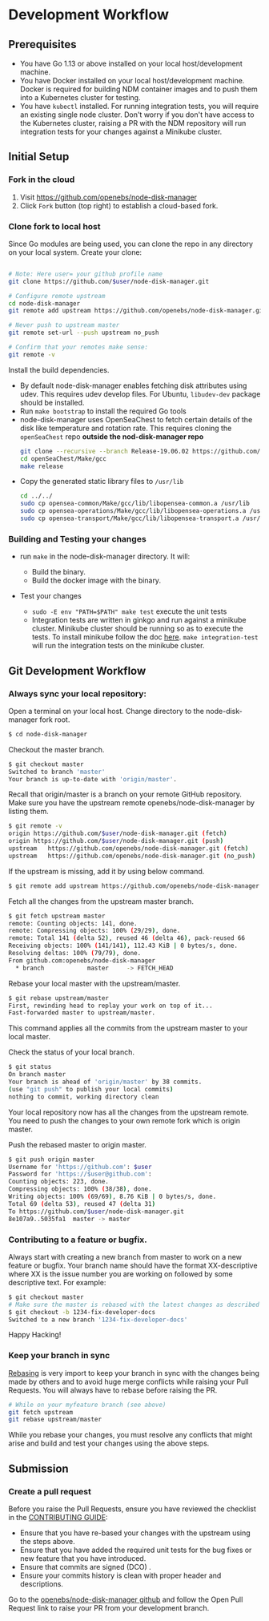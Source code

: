 # Development Workflow

## Prerequisites

* You have Go 1.13 or above installed on your local host/development machine.
* You have Docker installed on your local host/development machine. Docker is required for building NDM container images and to push them into a Kubernetes cluster for testing. 
* You have `kubectl` installed. For running integration tests, you will require an existing single node cluster. Don't worry if you don't have access to the Kubernetes cluster, raising a PR with the NDM repository will run integration tests for your changes against a Minikube cluster.

## Initial Setup

### Fork in the cloud

1. Visit https://github.com/openebs/node-disk-manager
2. Click `Fork` button (top right) to establish a cloud-based fork.

### Clone fork to local host

Since Go modules are being used, you can clone the repo in any directory on your local system. 
Create your clone:

```sh

# Note: Here user= your github profile name
git clone https://github.com/$user/node-disk-manager.git

# Configure remote upstream
cd node-disk-manager
git remote add upstream https://github.com/openebs/node-disk-manager.git

# Never push to upstream master
git remote set-url --push upstream no_push

# Confirm that your remotes make sense:
git remote -v
```

Install the build dependencies.
  * By default node-disk-manager enables fetching disk attributes using udev. This requires udev develop files. For Ubuntu, `libudev-dev` package should be installed.
  * Run `make bootstrap` to install the required Go tools
  * node-disk-manager uses OpenSeaChest to fetch certain details of the disk like temperature and rotation rate. This requires cloning the `openSeaChest` repo **outside the nod-disk-manager repo**
    ```sh
    git clone --recursive --branch Release-19.06.02 https://github.com/openebs/openSeaChest.git
    cd openSeaChest/Make/gcc
    make release
    ```
  * Copy the generated static library files to `/usr/lib`
    ```sh
    cd ../../
    sudo cp opensea-common/Make/gcc/lib/libopensea-common.a /usr/lib
    sudo cp opensea-operations/Make/gcc/lib/libopensea-operations.a /usr/lib
    sudo cp opensea-transport/Make/gcc/lib/libopensea-transport.a /usr/lib
    ```

### Building and Testing your changes

* run `make` in the node-disk-manager directory. It will:
  * Build the binary.
  * Build the docker image with the binary.

* Test your changes
  * `sudo -E env "PATH=$PATH" make test` execute the unit tests
  * Integration tests are written in ginkgo and run against a minikube cluster. Minikube cluster should be running so as to execute the tests. To install minikube follow the doc [here](https://kubernetes.io/docs/tasks/tools/install-minikube/). 
  `make integration-test` will run the integration tests on the minikube cluster.

## Git Development Workflow

### Always sync your local repository:
Open a terminal on your local host. Change directory to the node-disk-manager fork root.

```sh
$ cd node-disk-manager
```

 Checkout the master branch.

 ```sh
 $ git checkout master
 Switched to branch 'master'
 Your branch is up-to-date with 'origin/master'.
 ```

 Recall that origin/master is a branch on your remote GitHub repository.
 Make sure you have the upstream remote openebs/node-disk-manager by listing them.

 ```sh
 $ git remote -v
 origin	https://github.com/$user/node-disk-manager.git (fetch)
 origin	https://github.com/$user/node-disk-manager.git (push)
 upstream	https://github.com/openebs/node-disk-manager.git (fetch)
 upstream	https://github.com/openebs/node-disk-manager.git (no_push)
 ```

 If the upstream is missing, add it by using below command.

 ```sh
 $ git remote add upstream https://github.com/openebs/node-disk-manager.git
 ```
 Fetch all the changes from the upstream master branch.

 ```sh
 $ git fetch upstream master
 remote: Counting objects: 141, done.
 remote: Compressing objects: 100% (29/29), done.
 remote: Total 141 (delta 52), reused 46 (delta 46), pack-reused 66
 Receiving objects: 100% (141/141), 112.43 KiB | 0 bytes/s, done.
 Resolving deltas: 100% (79/79), done.
 From github.com:openebs/node-disk-manager
   * branch            master     -> FETCH_HEAD
 ```

 Rebase your local master with the upstream/master.

 ```sh
 $ git rebase upstream/master
 First, rewinding head to replay your work on top of it...
 Fast-forwarded master to upstream/master.
 ```
 This command applies all the commits from the upstream master to your local master.

 Check the status of your local branch.

 ```sh
 $ git status
 On branch master
 Your branch is ahead of 'origin/master' by 38 commits.
 (use "git push" to publish your local commits)
 nothing to commit, working directory clean
 ```
 Your local repository now has all the changes from the upstream remote. You need to push the changes to your own remote fork which is origin master.

 Push the rebased master to origin master.

 ```sh
 $ git push origin master
 Username for 'https://github.com': $user
 Password for 'https://$user@github.com':
 Counting objects: 223, done.
 Compressing objects: 100% (38/38), done.
 Writing objects: 100% (69/69), 8.76 KiB | 0 bytes/s, done.
 Total 69 (delta 53), reused 47 (delta 31)
 To https://github.com/$user/node-disk-manager.git
 8e107a9..5035fa1  master -> master
 ```

### Contributing to a feature or bugfix. 

Always start with creating a new branch from master to work on a new feature or bugfix. Your branch name should have the format XX-descriptive where XX is the issue number you are working on followed by some descriptive text. For example:

 ```sh
 $ git checkout master
 # Make sure the master is rebased with the latest changes as described in previous step.
 $ git checkout -b 1234-fix-developer-docs
 Switched to a new branch '1234-fix-developer-docs'
 ```
Happy Hacking!

### Keep your branch in sync

[Rebasing](https://git-scm.com/docs/git-rebase) is very import to keep your branch in sync with the changes being made by others and to avoid huge merge conflicts while raising your Pull Requests. You will always have to rebase before raising the PR. 

```sh
# While on your myfeature branch (see above)
git fetch upstream
git rebase upstream/master
```

While you rebase your changes, you must resolve any conflicts that might arise and build and test your changes using the above steps. 

## Submission

### Create a pull request

Before you raise the Pull Requests, ensure you have reviewed the checklist in the [CONTRIBUTING GUIDE](https://github.com/openebs/openebs/blob/master/CONTRIBUTING.md):
- Ensure that you have re-based your changes with the upstream using the steps above.
- Ensure that you have added the required unit tests for the bug fixes or new feature that you have introduced.
- Ensure that commits are signed (DCO) .  
- Ensure your commits history is clean with proper header and descriptions.

Go to the [openebs/node-disk-manager github](https://github.com/openebs/node-disk-manager) and follow the Open Pull Request link to raise your PR from your development branch.



